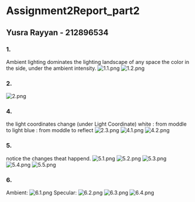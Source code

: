 # Assignment2Report_part2
## Yusra Rayyan - 212896534  
### 1. 
Ambient lighting dominates the lighting landscape of any space
the color in the side, under the ambient intensity.
![1.1.png](https://ams03pap003files.storage.live.com/y4mV-ItD1KxF-b03xd9-Atvn-pVxILRbVZdt2gt34Eozl_fL6_0199BEJD9a0DXl5MIteq1jhnbRji2IiED-CU6ymPqde1NZN7lRIzbIOiAOfd5RPg2_KoYA7A4sU8v66F2_Ndcig78IRrbmt4w1lZo7Av9jd8qWnqt_Zqf-nvGneOS0T0gjvjdlaqidj2F_03F?width=1285&height=754&cropmode=none)
![1.2.png](https://ams03pap003files.storage.live.com/y4m6iVLO2M5lh5C8frCB8eBcdXzKLPAjJSJ-OzH2FhCONjgI1-5Vv6oczCilvbZu_oxV7u4Yu-3Pkm6Au95SBk67qL969H7LqBaT_ttUVjGQPJwEQomCWPzqmAvEWgaRCtOqzNBwNCglO2pu84vX_WrrKt56mJPAlwM_C6O56Ms-t2BDpjqzn-AepAXBItDJIet?width=1283&height=757&cropmode=none)

### 2.
![2.png](https://ams03pap003files.storage.live.com/y4mUYE1yWu9YQ1PykgTV62jZc_OClKnqSPnq3UA_DgZu-trav5rohlGLgH2S3W1XRVw5iXiFPmirxLsiXAUGVmXsGRN2f5Grb6q8644GGAIwI19RKwlscbEHLebKnLIbF5gEd4R8KI01Yx4o743fUCTI58hm_7xoQK7KFI-VdogEFMRW3yhTd0hlD5lLl237s0O?width=1280&height=756&cropmode=none)

### 4.
the light coordinates change (under Light Coordinate)
white : from moddle to light 
blue : from moddle to reflect
![2.3.png](https://ams03pap003files.storage.live.com/y4mFtNw4X0J9CDQK59KXplToisUOr9iEo7OcUKMwu6z23fe9HNcu1aQ0jzEGDflKoEa0lqQ7GHJ-WiK_8jomkVxonoVbxFh2dGkHLPps5MVt3ZMdK4MbN5jg0bMd3qqUHtm5cEN0t6Uj5GYGLm0_E1yuqS4wKcwHEKWaxzrKSfGyh03DD9ERLylfc8x7wlWqoOT?width=1277&height=753&cropmode=none)
![4.1.png](https://ams03pap003files.storage.live.com/y4mHGQ-XMt0rxiWG2mzFB65wf2_U_xA2493U7Tl9_L2WeLhoIMl13P87CmKKGBvRLotEbxfwncnLV2S4VkEtShdyoXPfCqnS9IsoOEXKu7zsZgsSpXBqlcyr_TR_si26B2Mwc0Yz1jAhYq9ww8RTf6gzyD0zNG5D5jBYzhKNgPPgBua-ySoLn0nJdel9PtaYzcv?width=1282&height=756&cropmode=none)
![4.2.png](https://ams03pap003files.storage.live.com/y4m8wzjD8IG-4BfrvE0o5D9q56y4xewUEW_rU5PsbLraDFCMh-h6rS_HqhPJF0t1-nCwDXf1q2azrU6Ok0N-G9-yMZJt4qaw21MGcDpA4z_O4KKvw6d7uhuliXr7tY9gjo6f0PE8xq6Lh7XMb9gg92O-Kn2QoIjngbjP5albYUlIVg_z1by93ymWHKSnCFRBiWL?width=1279&height=756&cropmode=none)

### 5.
notice the changes theat happend.
![5.1.png](https://ams03pap003files.storage.live.com/y4mdtBElDQovjJN5UC_WMVUnPW1kzGeg4QzRtgpX11UNCvn5XymboOLaV9lweJC1FgMImD4RIGLB6vRH-XkKIxYafvtMvzKrdoaEZitKR1j1xU_SXmEQSre0IsECchXaPpsqn5uQ6gloDI1keKzGj-pdC2DDIEJ-kI5cOd3nWX2RP4jI8t9rSh4qGVGhgt-ht5k?width=1276&height=749&cropmode=none)
![5.2.png](https://ams03pap003files.storage.live.com/y4mhowpM57dCgvmxgF_S7W9kHBg0xXDdxltN4E97OjuEeVjnuMqyeBfL3zbiHkfl0lqyU6rN3BqcVobGIeCzoSWigTCYiwoD6abS_Gsot1r6xAMti9K8yW7-OsRTOJujidTP40lXJmuKNSJd92V8VW8g23cuIURhvUAcccM9j1dMBb9ie6MutBaTvH1RvCtzKOv?width=1281&height=751&cropmode=none)
![5.3.png](https://ams03pap003files.storage.live.com/y4mVt28a5n2qk6l0IiFsTZARuKOn-OTS_wKaZCVDikWMVbxq3LzaRrZw3OzGL9XIHsMLmswUb9Iiq_ZIucf-iWjh23_gF7YoNECeBMdKG4oPGGmsRuL6-33VBQxSYOp9SN8WBh8bkn0LRqJ42uvEa0sP4ESxnzH9rl25jV9gABEPOf6VpSKO-q-go0DqeQHtKpY?width=1282&height=761&cropmode=none)
![5.4.png](https://ams03pap003files.storage.live.com/y4mseIleVcNMiz4C1dDwgqxcV1aNFd6iyzR73Aolu2ADh3dXs4YEMplmx5RhSulORKAiZ2ID3gDQ4NKA3AudiQPhXgT2Fjkbhl4dpS6zJ0o-cqBBlQzs9zqKLKnJJslNp0u4A4cxgWY7Gul7h0JFFmXuJPpE6PWnDF12K8-5qMdyuHtSBwKHy2aLmlATPnvAgoK?width=1281&height=758&cropmode=none)
![5.5.png](https://ams03pap003files.storage.live.com/y4mfySi5cKkR0v4Z48Mw9Sq3ayG4UmnJhzLssoELQRchrSMh7-XdrqNU4eRqpXC5F5dhc90ip8tEiXxDVI7Ga3imKh5lvIfkZm3N7-YrlidLIicGMMQvc0YjdaHrSCNR05ZavPzslFjdcxiJyzOeUaywHA-xDwKrTOP8pM8b50EAOWyeT4jgBGETFX4Y1FqPRB7?width=1275&height=757&cropmode=none)

### 6.
Ambient:
![6.1.png](https://ams03pap003files.storage.live.com/y4m60hZBzhDFbJmV_FD28h1VeOb7hHHRi0i7tuzFvP1aKp9aqJETH-Dfqdq_w2jtk8b9iB3DmYfeRD-f6l7YS9bHhhddslRTfFqdzW16yKQxbhnnCzJuGIEAXVbI-PQycnOVWMRQLsOYVHq6PokE2vqcXdbmkoWrF6u_QBiUdu6VCU5FpViOlBrMeNSHIysyQgV?width=1286&height=749&cropmode=none)
Specular: 
![6.2.png](https://ams03pap003files.storage.live.com/y4mfj-ehi00Mad7qwewVdWfMSHbSQDvEgWAvn2dmPIOiyjfO2Pq0-7ns1q_XOXYeN-b9_cykvNbgvwzjGQUKKmh-lIsnk0P10FHpTutg__V-iZCrtCxbqCF35zTOUxlcYFgfiMzyANPcSUutbToLpPb6PKgZhdCSxdPV1NTG4OMDECi_Au99OjGLVrur5iiOiia?width=1281&height=751&cropmode=none)
![6.3.png](https://ams03pap003files.storage.live.com/y4mU06gxUEbsZsb2a0ibKJkrSNrA5uBGUXgULimN6mrpZDcXAzjfSbLPdqMr6fMH13Ue_3TTzG8qUv5PJaZ_21lLtjRxph9yW5xk9rfVjihXatQytgR3lL4bSFx3gWLjhj543d86k4tqaxk_5LNoyQFjtsLiScAdfviR9OgRPF-rx1xINIq4ck5zcfIcvnHc-Dr?width=1276&height=748&cropmode=none)
![6.4.png](https://ams03pap003files.storage.live.com/y4msnQcIrYdn--GncMr3sBcfCn8JA1LR7kNDlHJKROH2qMFrbzTxhaxInxWZxKXDeMU8ufjnGwx1wkl7-GBisDUIY1HmiPwRB_M1ND2SwgRjGBnGAEDbpn9rcCgt9AqmxGu4LM9LB677Z78p-benp2kte2RnxymH5FWUimj6VWJrs93CAoXBrAv5wZMN67tU11I?width=1281&height=756&cropmode=none)

